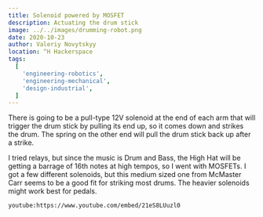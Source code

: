 ```yaml
---
title: Solenoid powered by MOSFET
description: Actuating the drum stick
image: ../../images/drumming-robot.png
date: 2020-10-23
author: Valeriy Novytskyy
location: ^H Hackerspace
tags:
  [
    'engineering-robotics',
    'engineering-mechanical',
    'design-industrial',
  ]
---
```


There is going to be a pull-type 12V solenoid at the end of each arm that will trigger the drum stick by pulling its end up, so it comes down and strikes the drum. The spring on the other end will pull the drum stick back up after a strike.

I tried relays, but since the music is Drum and Bass, the High Hat will be getting a barrage of 16th notes at high tempos, so I went with MOSFETs. I got a few different solenoids, but this medium sized one from McMaster Carr seems to be a good fit for striking most drums. The heavier solenoids might work best for pedals.

`youtube:https://www.youtube.com/embed/21eS8LUuzl0`
